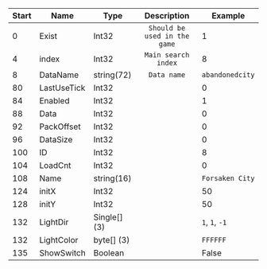 |Start|Name|Type|Description|Example|
|---|---|---|:---:|---|
|0|Exist|Int32|`Should be used in the game`|1|
|4|index|Int32|`Main search index`|8|
|8|DataName|string(72)|`Data name`|`abandonedcity`|
|80|LastUseTick|Int32||0|
|84|Enabled|Int32||1|
|88|Data|Int32||0|
|92|PackOffset|Int32||0|
|96|DataSize|Int32||0|
|100|ID|Int32||8|
|104|LoadCnt|Int32||0|
|108|Name|string(16)||`Forsaken City`|
|124|initX|Int32||50|
|128|initY|Int32||50|
|132|LightDir|Single[] (3)||`1`, `1`, `-1`|
|132|LightColor|byte[] (3)||`FFFFFF`|
|135|ShowSwitch|Boolean||False|
